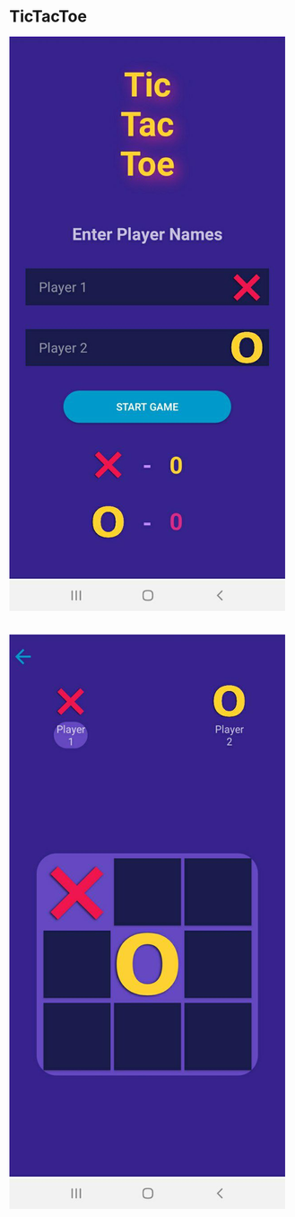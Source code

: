 # TicTacToe
 ![ur](https://github.com/goodluck3301/TicTacToe/blob/master/photo_2022-03-13_20-00-57.jpg)
 # 
 ![ur](https://github.com/goodluck3301/TicTacToe/blob/master/photo_2022-03-13_20-01-01.jpg)
